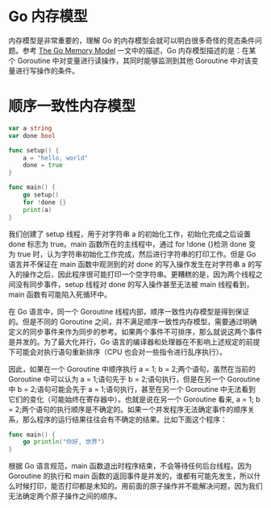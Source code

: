 # Go 内存模型

内存模型是非常重要的，理解 Go 的内存模型会就可以明白很多奇怪的竞态条件问题。参考 [The Go Memory Model](http://golang.org/ref/mem) 一文中的描述，Go 内存模型描述的是：在某个 Goroutine 中对变量进行读操作，其同时能够监测到其他 Goroutine 中对该变量进行写操作的条件。

# 顺序一致性内存模型

```go
var a string
var done bool

func setup() {
	a = "hello, world"
	done = true
}

func main() {
	go setup()
	for !done {}
	print(a)
}
```

我们创建了 setup 线程，用于对字符串 a 的初始化工作，初始化完成之后设置 done 标志为 true。main 函数所在的主线程中，通过 for !done {}检测 done 变为 true 时，认为字符串初始化工作完成，然后进行字符串的打印工作。但是 Go 语言并不保证在 main 函数中观测到的对 done 的写入操作发生在对字符串 a 的写入的操作之后，因此程序很可能打印一个空字符串。更糟糕的是，因为两个线程之间没有同步事件，setup 线程对 done 的写入操作甚至无法被 main 线程看到，main 函数有可能陷入死循环中。

在 Go 语言中，同一个 Goroutine 线程内部，顺序一致性内存模型是得到保证的。但是不同的 Goroutine 之间，并不满足顺序一致性内存模型，需要通过明确定义的同步事件来作为同步的参考。如果两个事件不可排序，那么就说这两个事件是并发的。为了最大化并行，Go 语言的编译器和处理器在不影响上述规定的前提下可能会对执行语句重新排序（CPU 也会对一些指令进行乱序执行）。

因此，如果在一个 Goroutine 中顺序执行 a = 1; b = 2;两个语句，虽然在当前的 Goroutine 中可以认为 a = 1;语句先于 b = 2;语句执行，但是在另一个 Goroutine 中 b = 2;语句可能会先于 a = 1;语句执行，甚至在另一个 Goroutine 中无法看到它们的变化（可能始终在寄存器中）。也就是说在另一个 Goroutine 看来, a = 1; b = 2;两个语句的执行顺序是不确定的。如果一个并发程序无法确定事件的顺序关系，那么程序的运行结果往往会有不确定的结果。比如下面这个程序：

```go
func main() {
	go println("你好, 世界")
}
```

根据 Go 语言规范，main 函数退出时程序结束，不会等待任何后台线程。因为 Goroutine 的执行和 main 函数的返回事件是并发的，谁都有可能先发生，所以什么时候打印，能否打印都是未知的。用前面的原子操作并不能解决问题，因为我们无法确定两个原子操作之间的顺序。
